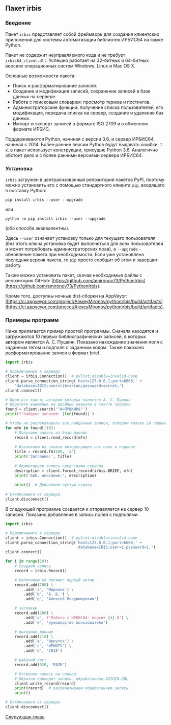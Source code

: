 ## Пакет irbis

### Введение 

Пакет `irbis` представляет собой фреймворк для создания клиентских приложений для системы автоматизации библиотек ИРБИС64 на языке Python.

Пакет не содержит неуправляемого кода и не требует `irbis64_client.dll`. Успешно работает на 32-битных и 64-битных версиях операционных систем Windows, Linux и Mac OS X.

Основные возможности пакета:

* Поиск и расформатирование записей.
* Создание и модификация записей, сохранение записей в базе данных на сервере.
* Работа с поисковым словарем: просмотр термов и постингов.
* Администраторские функции: получение списка пользователей, его модификация, передача списка на сервер, создание и удаление баз данных.
* Импорт и экспорт записей в формате ISO 2709 и в обменном формате ИРБИС.

Поддерживаются Python, начиная с версии 3.6, и сервер ИРБИС64, начиная с 2014. Более ранние версии Python будут выдавать ошибки, т. к. в пакет использует конструкции, присущие Python 3.6. Аналогично обстоит дело и с более ранними версиями сервера ИРБИС64.

### Установка

`irbis` загружен в централизованный репозиторий пакетов PyPI, поэтому можно установить его с помощью стандартного клиента `pip`, входящего в поставку Python:

```
pip install irbis --user --upgrade
```

или

```
python -m pip install irbis --user --upgrade
```

(оба способа эквивалентны).

Здесь `--user` означает установку только для текущего пользователя (без этого ключа установка будет выполняться для всех пользователей и может потребовать администраторских прав), а `--upgrade` - обновление пакета при необходимости. Если уже установлена последняя версия пакета, то `pip` просто сообщит об этом и завершит работу.

Также можно установить пакет, скачав необходимые файлы с репозитория GitHub: [https://github.com/amironov73/PythonIrbis](https://github.com/amironov73/PythonIrbis).

Кроме того, доступны ночные dist-сборки на AppVeyor: [https://ci.appveyor.com/project/AlexeyMironov/pythonirbis/build/artifacts](https://ci.appveyor.com/project/AlexeyMironov/pythonirbis/build/artifacts).

### Примеры программ

Ниже прилагается пример простой программы. Сначала находятся и загружаются 10 первых библиографических записей, в которых автором является А. С. Пушкин. Показано нахождение значения поля с заданным тегом и подполя с заданным кодом. Также показано расформатирование записи в формат brief.

```python
import irbis

# Подключаемся к серверу
client = irbis.Connection()  # pylint:disable=invalid-name
client.parse_connection_string('host=127.0.0.1;port=6666;' + 
    'database=IBIS;user=librarian;password=secret;')
client.connect()

# Ищем все книги, автором которых является А. С. Пушкин
# Обратите внимание на двойные кавычки в тексте запроса
found = client.search('"A=ПУШКИН$"')
print(f'Найдено записей: {len(found)}')

# Чтобы не распечатывать все найденные записи, отберем только 10 первых
for mfn in found[:10]:
    # Получаем запись из базы данных
    record = client.read_record(mfn)
    
    # Извлекаем из записи интересующее нас поле и подполе
    title = record.fm(200, 'a')
    print('Заглавие:', title)
    
    # Форматируем запись средствами сервера
    description = client.format_record(irbis.BRIEF, mfn)
    print('Биб. описание:', description)
    
    print()  # Добавляем пустую строку
    
# Отключаемся от сервера
client.disconnect()
```

В следующей программе создается и отправляется на сервер 10 записей. Показано добавление в запись полей с подполями.

```python
import irbis

# Подключаемся к серверу
client = irbis.Connection()  # pylint:disable=invalid-name
client.parse_connection_string('host=127.0.0.1;port=6666;' +
                               'database=IBIS;user=1;password=1;')
client.connect()

for i in range(10):
    # Создаем запись
    record = irbis.Record()

    # Наполняем её полями: первый автор
    record.add(700) \
        .add('a', 'Миронов') \
        .add('b', 'А. В.') \
        .add('g', 'Алексей Владимирович')

    # заглавие
    record.add(200) \
        .add('a', f'Работа с ИРБИС64: версия {i}.0') \
        .add('e', 'руководство пользователя')

    # выходные данные
    record.add(210) \
        .add('a', 'Иркутск') \
        .add('c', 'ИРНИТУ') \
        .add('d', '2018')

    # рабочий лист
    record.add(920, 'PAZK')

    # Отсылаем запись на сервер.
    # Обратно приходит запись, обработанная AUTOIN.GBL
    client.write_record(record)
    print(record)  # распечатываем обработанную запись
    print()

# Отключаемся от сервера
client.disconnect()
```

[Следующая глава](chapter2.md)

